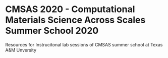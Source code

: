 # CMSAS 2020 - Computational Materials Science Across Scales Summer School 2020
Resources for Instrucitonal lab sessions of CMSAS summer school at Texas A&amp;M Unversity
